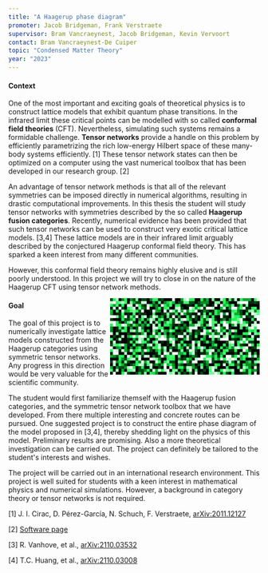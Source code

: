 ```yaml
---
title: "A Haagerup phase diagram"
promoter: Jacob Bridgeman, Frank Verstraete
supervisor: Bram Vancraeynest, Jacob Bridgeman, Kevin Vervoort
contact: Bram Vancraeynest-De Cuiper
topic: "Condensed Matter Theory"
year: "2023"
---
```


#### Context

One of the most important and exciting goals of theoretical physics is to construct lattice models that exhibit quantum phase transitions. In the infrared limit these critical points can be modelled with so called **conformal field theories** (CFT). Nevertheless, simulating such systems remains a formidable challenge. **Tensor networks** provide a handle on this problem by efficiently parametrizing the rich low-energy Hilbert space of these many-body systems efficiently. [1] These tensor network states can then be optimized on a computer using the vast numerical toolbox that has been developed in our research group. [2]

An advantage of tensor network methods is that all of the relevant symmetries can be imposed directly in numerical algorithms, resulting in drastic computational improvements. In this thesis the student will study tensor networks with symmetries described by the so called **Haagerup fusion categories**. Recently, numerical evidence has been provided that such tensor networks can be used to construct very exotic critical lattice models. [3,4] These lattice models are in their infrared limit arguably described by the conjectured Haagerup conformal field theory. This has sparked a keen interest from many different communities.

However, this conformal field theory remains highly elusive and is still poorly understood. In this project we will try to close in on the nature of the Haagerup CFT using tensor network methods.

<p><img alt="The H3 Haagerup fusion category" src="/images/thesistopics/2023/BVancraeynest1.png" style="float:right; width:300px" /></p>

#### Goal

The goal of this project is to numerically investigate lattice models constructed from the Haagerup categories using symmetric tensor networks. Any progress in this direction would be very valuable for the scientific community.

The student would first familiarize themself with the Haagerup fusion categories, and the symmetric tensor network toolbox that we have developed. From there multiple interesting and concrete routes can be pursued.
One suggested project is to construct the entire phase diagram of the model proposed in [3,4], thereby shedding light on the physics of this model. Preliminary results are promising. Also a more theoretical investigation can be carried out.
The project can definitely be tailored to the student's interests and wishes.  

The project will be carried out in an international research environment. This project is well suited for students with a keen interest in mathematical physics and numerical simulations. However, a background in category theory or tensor networks is not required.

[1] J. I. Cirac, D. Pérez-García, N. Schuch, F. Verstraete, [arXiv:2011.12127](https://arxiv.org/abs/2011.12127)

[2] [Software page](quantumghent.github.io/software/)

[3] R. Vanhove, et al., [arXiv:2110.03532](https://arxiv.org/abs/2110.03532)

[4] T.C. Huang, et al., [arXiv:2110.03008](https://arxiv.org/abs/2110.03008)
